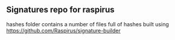 ## Signatures repo for raspirus
hashes folder contains a number of files full of hashes
built using https://github.com/Raspirus/signature-builder
